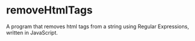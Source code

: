 # removeHtmlTags
A program that removes html tags from a string using Regular Expressions, written in JavaScript.
